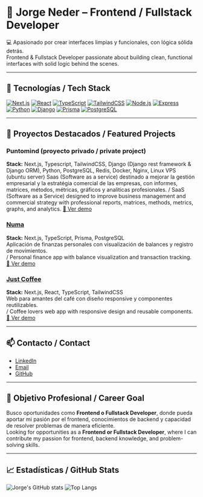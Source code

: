 # 👋 Jorge Neder – Frontend / Fullstack Developer

💻 Apasionado por crear interfaces limpias y funcionales, con lógica sólida detrás.  
Frontend & Fullstack Developer passionate about building clean, functional interfaces with solid logic behind the scenes.

---

## 🔧 Tecnologías / Tech Stack

[![Next.js](https://img.shields.io/badge/Next.js-black?style=for-the-badge&logo=next.js&logoColor=white)](https://nextjs.org/)
[![React](https://img.shields.io/badge/React-61DAFB?style=for-the-badge&logo=react&logoColor=black)](https://reactjs.org/)
[![TypeScript](https://img.shields.io/badge/TypeScript-3178C6?style=for-the-badge&logo=typescript&logoColor=white)](https://www.typescriptlang.org/)
[![TailwindCSS](https://img.shields.io/badge/TailwindCSS-06B6D4?style=for-the-badge&logo=tailwind-css&logoColor=white)](https://tailwindcss.com/)
[![Node.js](https://img.shields.io/badge/Node.js-339933?style=for-the-badge&logo=node.js&logoColor=white)](https://nodejs.org/)
[![Express](https://img.shields.io/badge/Express-000000?style=for-the-badge&logo=express&logoColor=white)](https://expressjs.com/)
[![Python](https://img.shields.io/badge/Python-3776AB?style=for-the-badge&logo=python&logoColor=white)](https://www.python.org/)
[![Django](https://img.shields.io/badge/Django-092E20?style=for-the-badge&logo=django&logoColor=white)](https://www.djangoproject.com/)
[![Prisma](https://img.shields.io/badge/Prisma-2D3748?style=for-the-badge&logo=prisma&logoColor=white)](https://www.prisma.io/)
[![PostgreSQL](https://img.shields.io/badge/PostgreSQL-316192?style=for-the-badge&logo=postgresql&logoColor=white)](https://www.postgresql.org/)

---

## 💼 Proyectos Destacados / Featured Projects

### Puntomind (proyecto privado / private project)
**Stack:** Next.js, Typescript, TailwindCSS, Django (Django rest framework & Django ORM), Python, PostgreSQL, Redis, Docker, Nginx, Linux VPS (ubuntu server)
Saas (Software as a service) destinado a mejorar la gestión empresarial y la estratégia comercial de las empresas, con informes, matrices, métodos, métricas, gráficos y analiticas profesionales. 
/ SaaS (Software as a Service) designed to improve business management and commercial strategy with professional reports, matrices, methods, metrics, graphs, and analytics.
[🔗 Ver demo](https://puntomind.com/) 

### [Numa](https://github.com/JorgeNeder97/numa)  
**Stack:** Next.js, TypeScript, Prisma, PostgreSQL  
Aplicación de finanzas personales con visualización de balances y registro de movimientos.  
/ Personal finance app with balance visualization and transaction tracking.  
[🔗 Ver demo](https://numa-kappa.vercel.app/)  

### [Just Coffee](https://github.com/JorgeNeder97/just-coffee)  
**Stack:** Next.js, React, TypeScript, TailwindCSS  
Web para amantes del café con diseño responsive y componentes reutilizables.  
/ Coffee lovers web app with responsive design and reusable components.  
[🔗 Ver demo](https://just-coffee-sage.vercel.app/)  

---

## 📫 Contacto / Contact

- [LinkedIn](https://www.linkedin.com/in/jorge-neder/)  
- [Email](mailto:jorge.neder97@gmail.com)  
- [GitHub](https://github.com/JorgeNeder97)

---

## 🎯 Objetivo Profesional / Career Goal

Busco oportunidades como **Frontend o Fullstack Developer**, donde pueda aportar mi pasión por el frontend, conocimientos de backend y capacidad de resolver problemas de manera eficiente.  
Looking for opportunities as a **Frontend or Fullstack Developer**, where I can contribute my passion for frontend, backend knowledge, and problem-solving skills.

---

## 📈 Estadísticas / GitHub Stats

![Jorge's GitHub stats](https://github-readme-stats.vercel.app/api?username=JorgeNeder97&show_icons=true&theme=tokyonight&count_private=true)
![Top Langs](https://github-readme-stats.vercel.app/api/top-langs/?username=JorgeNeder97&layout=compact&theme=tokyonight)


<!--
**JorgeNeder97/JorgeNeder97** is a ✨ _special_ ✨ repository because its `README.md` (this file) appears on your GitHub profile.

Here are some ideas to get you started:

- 🔭 I’m currently working on ...
- 🌱 I’m currently learning ...
- 👯 I’m looking to collaborate on ...
- 🤔 I’m looking for help with ...
- 💬 Ask me about ...
- 📫 How to reach me: ...
- 😄 Pronouns: ...
- ⚡ Fun fact: ...
-->
